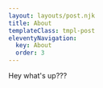 ```yaml
---
layout: layouts/post.njk
title: About
templateClass: tmpl-post
eleventyNavigation:
  key: About
  order: 3
---
```


Hey what's up???